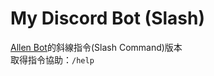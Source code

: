 # My Discord Bot (Slash)
[Allen Bot](https://github.com/Alllen95Wei/My-Discord-Bot)的斜線指令(Slash Command)版本\
取得指令協助：`/help`
